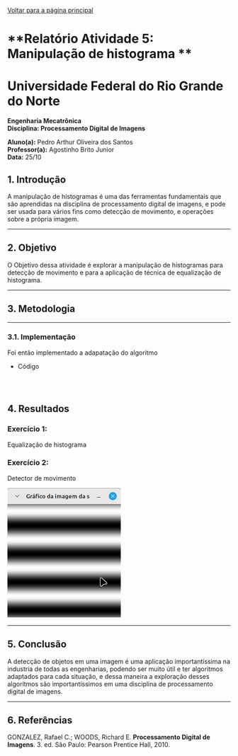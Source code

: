 <script type="text/javascript" async
  src="https://cdn.jsdelivr.net/npm/mathjax@3/es5/tex-mml-chtml.js">
</script>

[Voltar para a página principal](../index.md)

# **Relatório Atividade 5: Manipulação de histograma **

# Universidade Federal do Rio Grande do Norte

**Engenharia Mecatrônica**  
**Disciplina: Processamento Digital de Imagens**

**Aluno(a):** Pedro Arthur Oliveira dos Santos  
**Professor(a):** Agostinho Brito Junior  
**Data:** 25/10

## 1. Introdução

A manipulação de histogramas é uma das ferramentas fundamentais que são aprendidas na disciplina de processamento digital de imagens, e pode ser usada para vários fins
como detecção de movimento, e operações sobre a própria imagem.

---

## 2. Objetivo

O Objetivo dessa atividade é explorar a manipulação de histogramas para detecção de movimento e para a aplicação de técnica de equalização de histograma.

---

## 3. Metodologia


---
### 3.1. Implementação
Foi então implementado a adapatação do algoritmo
* Código

```



```


## 4. Resultados

### Exercício 1:
Equalização de histograma

### Exercício 2: 
Detector de movimento

![Imagem gerada pela função senoide](./imagens/imagem_periodica.png)

---

## 5. Conclusão

A detecção de objetos em uma imagem é uma aplicação importantíssima na industria de todas as engenharias, podendo ser muito útil e ter algoritmos adaptados para cada situação, e dessa maneira a exploração desses algorítmos são importantíssimos em uma disciplina de processamento digital de imagens.

---

## 6. Referências

GONZALEZ, Rafael C.; WOODS, Richard E. **Processamento Digital de Imagens**. 3. ed. São Paulo: Pearson Prentice Hall, 2010.
